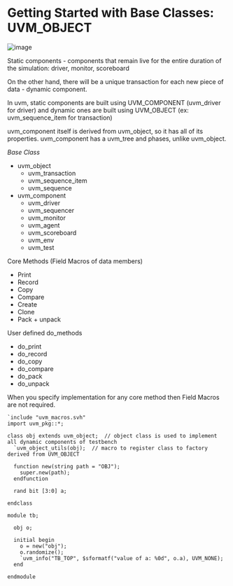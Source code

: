 # Getting Started with Base Classes: UVM_OBJECT
![image](https://github.com/coolnikitav/coding-lessons/assets/30304422/14ff39ce-9e73-4002-b706-62ed6e3feff7)

Static components - components that remain live for the entire duration of the simulation: driver, monitor, scoreboard

On the other hand, there will be a unique transaction for each new piece of data - dynamic component.

In uvm, static components are built using UVM_COMPONENT (uvm_driver for driver) and dynamic ones are built using UVM_OBJECT (ex: uvm_sequence_item for transaction)

uvm_component itself is derived from uvm_object, so it has all of its properties. uvm_component has a uvm_tree and phases, unlike uvm_object. 

*Base Class*
- uvm_object
  - uvm_transaction
  - uvm_sequence_item
  - uvm_sequence
- uvm_component
  - uvm_driver
  - uvm_sequencer
  - uvm_monitor
  - uvm_agent
  - uvm_scoreboard
  - uvm_env
  - uvm_test
 
Core Methods (Field Macros of data members)
- Print
- Record
- Copy
- Compare
- Create
- Clone
- Pack + unpack

User defined do_methods
- do_print
- do_record
- do_copy
- do_compare
- do_pack
- do_unpack

When you specify implementation for any core method then Field Macros are not required.

```
`include "uvm_macros.svh"
import uvm_pkg::*;

class obj extends uvm_object;  // object class is used to implement all dynamic components of testbench
  `uvm_object_utils(obj);  // macro to register class to factory derived from UVM_OBJECT
  
  function new(string path = "OBJ");
    super.new(path);
  endfunction
  
  rand bit [3:0] a;
  
endclass

module tb;
  
  obj o;
  
  initial begin
    o = new("obj");
    o.randomize();
    `uvm_info("TB_TOP", $sformatf("value of a: %0d", o.a), UVM_NONE);
  end
  
endmodule
```
